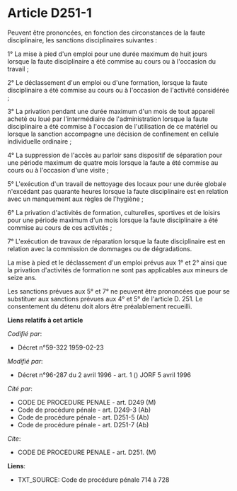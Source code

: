 # Article D251-1

Peuvent être prononcées, en fonction des circonstances de la faute disciplinaire, les sanctions disciplinaires suivantes :

1° La mise à pied d'un emploi pour une durée maximum de huit jours lorsque la faute disciplinaire a été commise au cours ou à
l'occasion du travail ;

2° Le déclassement d'un emploi ou d'une formation, lorsque la faute disciplinaire a été commise au cours ou à l'occasion de
l'activité considérée ;

3° La privation pendant une durée maximum d'un mois de tout appareil acheté ou loué par l'intermédiaire de l'administration
lorsque la faute disciplinaire a été commise à l'occasion de l'utilisation de ce matériel ou lorsque la sanction accompagne
une décision de confinement en cellule individuelle ordinaire ;

4° La suppression de l'accès au parloir sans dispositif de séparation pour une période maximum de quatre mois lorsque la
faute a été commise au cours ou à l'occasion d'une visite ;

5° L'exécution d'un travail de nettoyage des locaux pour une durée globale n'excédant pas quarante heures lorsque la faute
disciplinaire est en relation avec un manquement aux règles de l'hygiène ;

6° La privation d'activités de formation, culturelles, sportives et de loisirs pour une période maximum d'un mois lorsque la
faute disciplinaire a été commise au cours de ces activités ;

7° L'exécution de travaux de réparation lorsque la faute disciplinaire est en relation avec la commission de dommages ou de
dégradations.

La mise à pied et le déclassement d'un emploi prévus aux 1° et 2° ainsi que la privation d'activités de formation ne sont pas
applicables aux mineurs de seize ans.

Les sanctions prévues aux 5° et 7° ne peuvent être prononcées que pour se substituer aux sanctions prévues aux 4° et 5° de
l'article D. 251. Le consentement du détenu doit alors être préalablement recueilli.

**Liens relatifs à cet article**

_Codifié par_:

  - Décret n°59-322 1959-02-23

_Modifié par_:

  - Décret n°96-287 du 2 avril 1996 - art. 1 () JORF 5 avril 1996

_Cité par_:

  - CODE DE PROCEDURE PENALE - art. D249 (M)
  - Code de procédure pénale - art. D249-3 (Ab)
  - Code de procédure pénale - art. D251-5 (Ab)
  - Code de procédure pénale - art. D251-7 (Ab)

_Cite_:

  - CODE DE PROCEDURE PENALE - art. D251. (M)

**Liens**:

  - TXT_SOURCE: Code de procédure pénale 714 à 728
